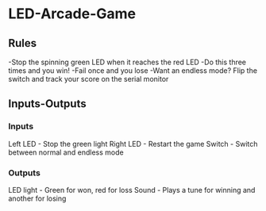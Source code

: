 # LED-Arcade-Game
## Rules
-Stop the spinning green LED when it reaches the red LED
-Do this three times and you win!
-Fail once and you lose
-Want an endless mode? Flip the switch and track your score on the serial monitor
## Inputs-Outputs
### Inputs
Left LED - Stop the green light
Right LED - Restart the game
Switch - Switch between normal and endless mode
### Outputs
LED light - Green for won, red for loss
Sound - Plays a tune for winning and another for losing
